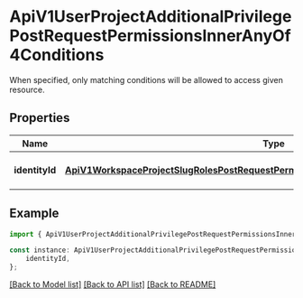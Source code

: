 # ApiV1UserProjectAdditionalPrivilegePostRequestPermissionsInnerAnyOf4Conditions

When specified, only matching conditions will be allowed to access given resource.

## Properties

Name | Type | Description | Notes
------------ | ------------- | ------------- | -------------
**identityId** | [**ApiV1WorkspaceProjectSlugRolesPostRequestPermissionsInnerAnyOfConditionsEnvironment**](ApiV1WorkspaceProjectSlugRolesPostRequestPermissionsInnerAnyOfConditionsEnvironment.md) |  | [optional] [default to undefined]

## Example

```typescript
import { ApiV1UserProjectAdditionalPrivilegePostRequestPermissionsInnerAnyOf4Conditions } from './api';

const instance: ApiV1UserProjectAdditionalPrivilegePostRequestPermissionsInnerAnyOf4Conditions = {
    identityId,
};
```

[[Back to Model list]](../README.md#documentation-for-models) [[Back to API list]](../README.md#documentation-for-api-endpoints) [[Back to README]](../README.md)
